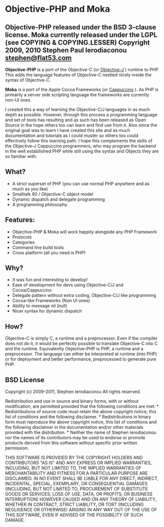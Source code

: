 Objective-PHP and Moka
======================
Objective-PHP released under the BSD 3-clause license. Moka currently released under the LGPL (see COPYING & COPYING.LESSER)
Copyright 2009, 2010 Stephen Paul Ierodiaconou <stephen@flat53.com>
----------------------

**Objective-PHP** is a port of the Objective-C (or [Objective-J](http://www.cappuccino.org/) )
runtime to PHP. This adds the language features of Objective-C nestled nicely inside the syntax of
Objective-C.

**Moka** is a port of the Apple Cocoa Frameworks (or [Cappuccino](http://www.cappuccino.org/) ). As
PHP is primarily a server side scripting language the frameworks are currently non-UI ones.

I created this a way of learning the Objective-C/J languages in as much depth as possible. However,
through this process a programming language and set of tools has resulting and as such has been
released as Open Source in the hope others too can learn and find use from it. Also since the
original goal was to learn I have created this site and as much documentation and tutorials as
I could muster so others too could effectively follow this learning path. I hope this complements
the skills of the Objective-J Cappuccino programmers, who may program the backend in the well
estabilished PHP while still using the syntax and Objects they are so familiar with.

What?
-----
* A strict superset of PHP (you can use normal PHP anywhere and as much as you like)
* Smalltalk 80 / Objective-C object model
* Dynamic dispatch and delegate programming
* A programming philosophy

Features:
---------
* Objective-PHP & Moka will work happily alongside any PHP Framework
* Protocols
* Categories
* Command line build tools
* Cross platform (all you need is PHP)

Why?
----
* It was fun and interesting to develop!
* Ease of development for devs using Objective-C/J and Cocoa/Cappuccino
* Delegate pattern without extra coding, Objective-C/J like programming
* Cocoa-like Frameworks (Non UI ones)
* Ability to message nil (null)
* Nicer syntax for dynamic dispatch

How?
----
Objective-C is simply C, a runtime and a preprocessor. Even if the compiler does not do it, it would
be perfectly possible to translate Objective-C into C and the runtime.
Equivalently Objective-PHP is PHP, a runtime and a preprocessor. The language can either be
interpreted at runtime (into PHP) or for deployment and better performance, preprocessed to generate
pure PHP.

BSD License
----
Copyright (c) 2009-2011, Stephen Ierodiaconou
All rights reserved.

Redistribution and use in source and binary forms, with or without
modification, are permitted provided that the following conditions are met:
    * Redistributions of source code must retain the above copyright
      notice, this list of conditions and the following disclaimer.
    * Redistributions in binary form must reproduce the above copyright
      notice, this list of conditions and the following disclaimer in the
      documentation and/or other materials provided with the distribution.
    * Neither the name of Stephen Ierodiaconou nor the
      names of its contributors may be used to endorse or promote products
      derived from this software without specific prior written permission.

THIS SOFTWARE IS PROVIDED BY THE COPYRIGHT HOLDERS AND CONTRIBUTORS "AS IS" AND
ANY EXPRESS OR IMPLIED WARRANTIES, INCLUDING, BUT NOT LIMITED TO, THE IMPLIED
WARRANTIES OF MERCHANTABILITY AND FITNESS FOR A PARTICULAR PURPOSE ARE
DISCLAIMED. IN NO EVENT SHALL <COPYRIGHT HOLDER> BE LIABLE FOR ANY
DIRECT, INDIRECT, INCIDENTAL, SPECIAL, EXEMPLARY, OR CONSEQUENTIAL DAMAGES
(INCLUDING, BUT NOT LIMITED TO, PROCUREMENT OF SUBSTITUTE GOODS OR SERVICES;
LOSS OF USE, DATA, OR PROFITS; OR BUSINESS INTERRUPTION) HOWEVER CAUSED AND
ON ANY THEORY OF LIABILITY, WHETHER IN CONTRACT, STRICT LIABILITY, OR TORT
(INCLUDING NEGLIGENCE OR OTHERWISE) ARISING IN ANY WAY OUT OF THE USE OF THIS
SOFTWARE, EVEN IF ADVISED OF THE POSSIBILITY OF SUCH DAMAGE.
